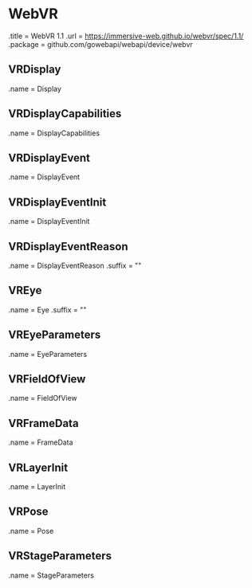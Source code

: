 # WebVR

.title = WebVR 1.1
.url = <https://immersive-web.github.io/webvr/spec/1.1/>
.package = github.com/gowebapi/webapi/device/webvr

## VRDisplay

.name = Display

## VRDisplayCapabilities

.name = DisplayCapabilities

## VRDisplayEvent

.name = DisplayEvent

## VRDisplayEventInit

.name = DisplayEventInit

## VRDisplayEventReason

.name = DisplayEventReason
.suffix = ""

## VREye

.name = Eye
.suffix = ""

## VREyeParameters

.name = EyeParameters

## VRFieldOfView

.name = FieldOfView

## VRFrameData

.name = FrameData

## VRLayerInit

.name = LayerInit

## VRPose

.name = Pose

## VRStageParameters

.name = StageParameters
